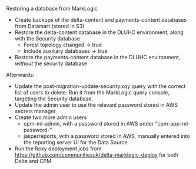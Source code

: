 Restoring a database from MarkLogic
* Create backups of the delta-content and payments-content databases from Datamart (stored in S3)
* Restore the delta-content database in the DLUHC environment, along with the Security database
  * Forest topology changed -> true
  * Include auxiliary databases -> true
* Restore the payments-content database in the DLUHC environment, *without* the security database

Afterwards:

* Update the post-migration-update-security.xqy query with the correct list of users to delete. Run it from the MarkLogic query console, targeting the Security database.
* Update the admin user to use the relevant password stored in AWS secrets manager
* Create two more admin users
  * cpm-ml-admin, with a password stored in AWS under "cpm-app-ml-password-<env>"
  * jasperreports, with a password stored in AWS, manually entered into the reporting server UI for the Data Source 
* Run the Roxy deployment jobs from https://github.com/communitiesuk/delta-marklogic-deploy for both Delta and CPM.
